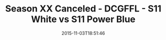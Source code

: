 ---
title: Season XX Canceled - DCGFFL - S11 White vs S11 Power Blue
teams-score:
- team: _teams/s11-white.md
  score: 34
- team: _teams/s11-power-blue.md
  score: 20
mvp: Nolan Lazarus (White), Matt Murtaugh (Power Blue)
game-ball: ''
sportsperson: ''
season: 11
week: 7
date: '2015-11-03T18:51:46'
pageid: season-11-week-7-939-vs-940
---